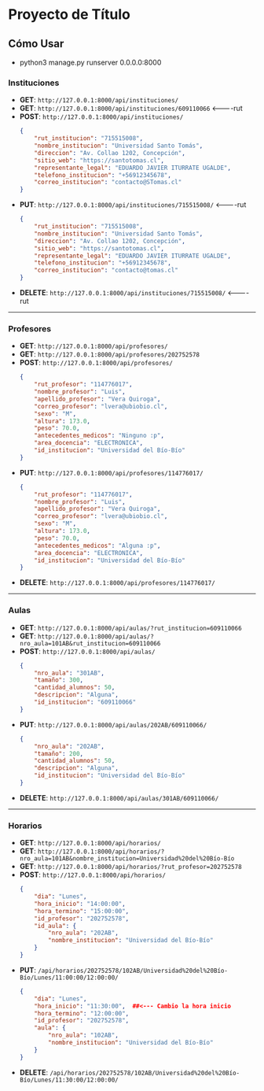 # Proyecto de Título

## Cómo Usar
- python3 manage.py runserver 0.0.0.0:8000 
### Instituciones

- **GET**: `http://127.0.0.1:8000/api/instituciones/`
- **GET**: `http://127.0.0.1:8000/api/instituciones/609110066`  <----rut
- **POST**: `http://127.0.0.1:8000/api/instituciones/`
    ```json
    {
        "rut_institucion": "715515008",
        "nombre_institucion": "Universidad Santo Tomás",
        "direccion": "Av. Collao 1202, Concepción",
        "sitio_web": "https://santotomas.cl",
        "representante_legal": "EDUARDO JAVIER ITURRATE UGALDE",
        "telefono_institucion": "+56912345678",
        "correo_institucion": "contacto@STomas.cl"
    }
    ```
- **PUT**: `http://127.0.0.1:8000/api/instituciones/715515008/`  <----rut
    ```json
    { 
        "rut_institucion": "715515008",
        "nombre_institucion": "Universidad Santo Tomás",
        "direccion": "Av. Collao 1202, Concepción",
        "sitio_web": "https://santotomas.cl",
        "representante_legal": "EDUARDO JAVIER ITURRATE UGALDE",
        "telefono_institucion": "+56912345678",
        "correo_institucion": "contacto@tomas.cl"
    }
    ```
- **DELETE**: `http://127.0.0.1:8000/api/instituciones/715515008/`  <----rut

---

### Profesores

- **GET**: `http://127.0.0.1:8000/api/profesores/`
- **GET**: `http://127.0.0.1:8000/api/profesores/202752578`
- **POST**: `http://127.0.0.1:8000/api/profesores/`
    ```json
    {
        "rut_profesor": "114776017",
        "nombre_profesor": "Luis",
        "apellido_profesor": "Vera Quiroga",
        "correo_profesor": "lvera@ubiobio.cl",
        "sexo": "M",
        "altura": 173.0,
        "peso": 70.0,
        "antecedentes_medicos": "Ninguno :p",
        "area_docencia": "ELECTRONICA",
        "id_institucion": "Universidad del Bío-Bío"
    }
    ```
- **PUT**: `http://127.0.0.1:8000/api/profesores/114776017/`
    ```json
    {
        "rut_profesor": "114776017",
        "nombre_profesor": "Luis",
        "apellido_profesor": "Vera Quiroga",
        "correo_profesor": "lvera@ubiobio.cl",
        "sexo": "M",
        "altura": 173.0,
        "peso": 70.0,
        "antecedentes_medicos": "Alguna :p",
        "area_docencia": "ELECTRONICA",
        "id_institucion": "Universidad del Bío-Bío"
    }
    ```
- **DELETE**: `http://127.0.0.1:8000/api/profesores/114776017/`

---

### Aulas

- **GET**: `http://127.0.0.1:8000/api/aulas/?rut_institucion=609110066`
- **GET**: `http://127.0.0.1:8000/api/aulas/?nro_aula=101AB&rut_institucion=609110066`
- **POST**: `http://127.0.0.1:8000/api/aulas/`
    ```json
    {
        "nro_aula": "301AB",
        "tamaño": 300,
        "cantidad_alumnos": 50,
        "descripcion": "Alguna",
        "id_institucion": "609110066"
    }
    ```
- **PUT**: `http://127.0.0.1:8000/api/aulas/202AB/609110066/`
    ```json
    {
        "nro_aula": "202AB",
        "tamaño": 200,
        "cantidad_alumnos": 50,
        "descripcion": "Alguna",
        "id_institucion": "Universidad del Bío-Bío"
    }
    ```
- **DELETE**: `http://127.0.0.1:8000/api/aulas/301AB/609110066/`

---

### Horarios

- **GET**: `http://127.0.0.1:8000/api/horarios/`
- **GET**: `http://127.0.0.1:8000/api/horarios/?nro_aula=101AB&nombre_institucion=Universidad%20del%20Bío-Bío`
- **GET**: `http://127.0.0.1:8000/api/horarios/?rut_profesor=202752578`
- **POST**: `http://127.0.0.1:8000/api/horarios/`
    ```json
    {
        "dia": "Lunes",
        "hora_inicio": "14:00:00",
        "hora_termino": "15:00:00",
        "id_profesor": "202752578",
        "id_aula": {
            "nro_aula": "202AB",
            "nombre_institucion": "Universidad del Bío-Bío"
        }
    }
    ```
- **PUT**: `/api/horarios/202752578/102AB/Universidad%20del%20Bío-Bío/Lunes/11:00:00/12:00:00/`
    ```json
    {
        "dia": "Lunes",
        "hora_inicio": "11:30:00",  ##<--- Cambio la hora inicio
        "hora_termino": "12:00:00",
        "id_profesor": "202752578",
        "aula": {
            "nro_aula": "102AB",
            "nombre_institucion": "Universidad del Bío-Bío"
        }
    }
    ```
- **DELETE**: `/api/horarios/202752578/102AB/Universidad%20del%20Bío-Bío/Lunes/11:30:00/12:00:00/`
